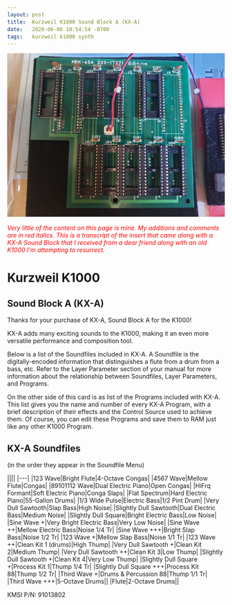 ```yaml
---
layout: post
title:  Kurzweil K1000 Sound Block A (KX-A)
date:   2020-06-06 18:54:54 -0700
tags:   kurzweil k1000 synth
---
```

![K1000SE KXA Daughter Board](/assets/kxa.jpg)

<span style="color:red">_Very little of the content on this page is mine.  My additions and comments are in red italics.  This is a transcript of the insert that came along with a KX-A Sound Block that I received from a dear friend along with an old K1000 I'm attempting to resurrect._</span>

# Kurzweil K1000
## Sound Block A (KX-A)

Thanks for your purchase of KX-A, Sound Block A for the K1000!

KX-A adds many exciting sounds to the K1000, making it an even more versatile performance and composition tool.

Below is a list of the Soundfiles included in KX-A.  A Soundfile is the digitally-encoded information that distinguishes a flute from a drum from a bass, etc.  Refer to the Layer Parameter section of your manual for more information about the relationship between Soundfiles, Layer Parameters, and Programs.

On the other side of this card is as list of the Programs included with KX-A.  This list gives you the name and number of every KX-A Program, with a brief description of their effects and the Control Source used to achieve them.  Of course, you can edit these Programs and save them to RAM just like any other K1000 Program.

## KX-A Soundfiles
(in the order they appear in the Soundfile Menu)

||||
|---|
|123 Wave|Bright Flute|4-Octave Congas|
|4567 Wave|Mellow Flute|Congas|
|89101112 Wave|Dual Electric Piano|Open Congas|
|HiFrq Formant|Soft Electric Piano|Conga Slaps|
|Flat Spectrum|Hard Electric Piano|55-Gallon Drums|
|1/3 Wide Pulse|Electric Bass|1/2 Pint Drum|
|Very Dull Sawtooth|Slap Bass|High Noise|
|Slightly Dull Sawtooth|Dual Electric Bass|Medium Noise|
|Slightly Dull Square|Bright Electric Bass|Low Noise|
|Sine Wave +|Very Bright Electric Bass|Very Low Noise|
|Sine Wave ++|Mellow Electric Bass|Noise 1/4 Tr|
|Sine Wave +++|Bright Slap Bass|Noise 1/2 Tr|
|123 Wave +|Mellow Slap Bass|Noise 1/1 Tr|
|123 Wave ++|Clean Kit 1 (drums)|High Thump|
|Very Dull Sawtooth +|Clean Kit 2|Medium Thump|
|Very Dull Sawtooth ++|Clean Kit 3|Low Thump|
|Slightly Dull Sawtooth +|Clean Kit 4|Very Low Thump|
|Slightly Dull Square +|Process Kit 1|Thump 1/4 Tr|
|Slightly Dull Square +++|Process Kit 88|Thump 1/2 Tr|
|Third Wave +|Drums & Percussion 88|Thump 1/1 Tr|
|Third Wave +++|5-Octave Drums||
|Flute|2-Octave Drums||

KMSI P/N: 91013802
